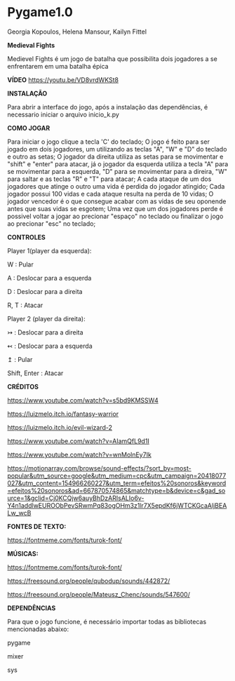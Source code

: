 # Pygame1.0
Georgia Kopoulos, Helena Mansour, Kailyn Fittel


**Medieval Fights**

Medievel Fights é um jogo de batalha que possibilita dois jogadores a se enfrentarem em uma batalha épica



**VÍDEO** 
https://youtu.be/VD8vrdWKSt8


**INSTALAÇÃO**

Para abrir a interface do jogo, após a instalação das dependências, é necessario iniciar o arquivo inicio_k.py



**COMO JOGAR**

Para iniciar o jogo clique a tecla 'C' do teclado;
O jogo é feito para ser jogado em dois jogadores, um utilizando as teclas "A", "W" e "D" do teclado e outro as setas;
O jogador da direita utiliza as setas para se movimentar e "shift" e "enter" para atacar, já o jogador da esquerda utiliza a tecla "A" para se movimentar para a esquerda, "D" para se movimentar para a direira, "W" para saltar e as teclas "R" e "T" para atacar;
A cada ataque de um dos jogadores que atinge o outro uma vida é perdida do jogador atingido;
Cada jogador possui 100 vidas e cada ataque resulta na perda de 10 vidas;
O jogador vencedor é o que consegue acabar com as vidas de seu oponende antes que suas vidas se esgotem;
Uma vez que um dos jogadores perde é possivel voltar a jogar ao precionar "espaço" no teclado ou finalizar o jogo ao precionar "esc" no teclado;



**CONTROLES**

Player 1(player da esquerda):

W : Pular

A : Deslocar para a esquerda

D : Deslocar para a direita

R, T : Atacar



Player 2 (player da direita):

↣ : Deslocar para a direita

↢ : Deslocar para a esquerda

↥ : Pular

Shift, Enter : Atacar



**CRÉDITOS**

https://www.youtube.com/watch?v=s5bd9KMSSW4 

https://luizmelo.itch.io/fantasy-warrior

https://luizmelo.itch.io/evil-wizard-2

https://www.youtube.com/watch?v=AIamQfL9d1I

https://www.youtube.com/watch?v=wnMolnEy7Ik

https://motionarray.com/browse/sound-effects/?sort_by=most-popular&utm_source=google&utm_medium=cpc&utm_campaign=20418077027&utm_content=154966260227&utm_term=efeitos%20sonoros&keyword=efeitos%20sonoros&ad=667870574865&matchtype=b&device=c&gad_source=1&gclid=Cj0KCQjw6auyBhDzARIsALIo6v-Y4n1addlwEUROObPevSRwmPq83ogOHm3z1lr7X5epdKf6jWTCKGcaAljBEALw_wcB


**FONTES DE TEXTO:**

https://fontmeme.com/fonts/turok-font/


**MÚSICAS:**

https://fontmeme.com/fonts/turok-font/

https://freesound.org/people/qubodup/sounds/442872/

https://freesound.org/people/Mateusz_Chenc/sounds/547600/


**DEPENDÊNCIAS**

Para que o jogo funcione, é necessário importar todas as bibliotecas mencionadas abaixo:

pygame

mixer

sys
